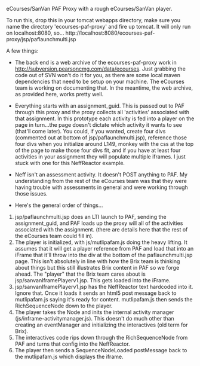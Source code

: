 eCourses/SanVan PAF Proxy with a rough eCourses/SanVan player.

To run this, drop this in your tomcat webapps directory, make sure you name the directory 'ecourses-paf-proxy' and 
fire up tomcat.  It will only run on localhost:8080, so...
http://localhost:8080/ecourses-paf-proxy/jsp/paflaunchmulti.jsp

A few things:

* The back end is a web archive of the ecourses-paf-proxy work in http://subversion.pearsoncmg.com/data/ecourses.
Just grabbing the code out of SVN won't do it for you, as there are some local maven dependencies that need to be
setup on your machine.  The eCourses team is working on documenting that.  In the meantime, the web archive, as 
provided here, works pretty well.

* Everything starts with an assignment_guid.  This is passed out to PAF through this proxy and the proxy collects all
'activities' associated with that assignment.  In this prototype each activity is fed into a player on the page in 
turn...the page doesn't dictate which activity it wants to see (that'll come later).  You could, if you wanted, 
create four divs (commented out at bottom of jsp/paflaunchmulti.jsp), reference those four divs when you initialize around
L149, monkey with the css at the top of the page to make those four divs fit, and if you have at least four activities in your
assignment they will populate multiple iframes.  I just stuck with one for this NeffReactor example.

* Neff isn't an assessment activity.  It doesn't POST anything to PAF.  My understanding from the rest of the eCourses team was
that they were having trouble with assessments in general and were working through those issues.

* Here's the general order of things...
1. jsp/paflaunchmulti.jsp does an LTI launch to PAF, sending the assignment_guid, and PAF loads up the proxy will all of the
activities associated with the assignment.  (there are details here that the rest of the eCourses team could fill in).
2. The player is initialized, with js/mutlipafam.js doing the heavy lifting.  It assumes that it will get a player reference
from PAF and load that into an iFrame that it'll throw into the div at the bottom of the paflaunchmulti.jsp page.  This isn't
absolutely in line with how the Brix team is thinking about things but this still illustrates Brix content in PAF so we forge
ahead.  The "player" that the Brix team cares about is jsp/sanvanIframePlayerv1.jsp.  This gets loaded into the iFrame.
3. jsp/sanvanIframePlayerv1.jsp has the NeffReactor text hardcoded into it.  Ignore that.  Once it loads it sends an html5
post message back to mutlipafam.js saying it's ready for content.  mutlipafam.js then sends the RichSequenceNode down to the 
player.
4. The player takes the Node and inits the internal activity manager (js/inframe-activitymanager.js).  This doesn't do much other 
than creating an eventManager and initializing the interactives (old term for Brix).
5. The interactives code rips down through the RichSequenceNode from PAF and turns that config into the NeffReactor.
6. The player then sends a SequenceNodeLoaded postMessage back to the mutlipafam.js which displays the iframe.
 
